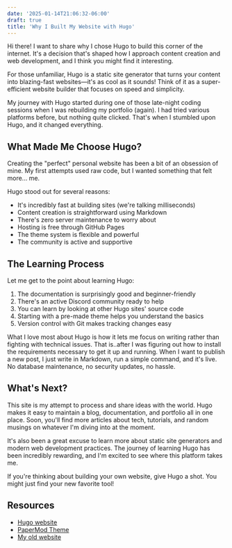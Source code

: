 ```yaml
---
date: '2025-01-14T21:06:32-06:00'
draft: true
title: 'Why I Built My Website with Hugo'
---
```


Hi there! I want to share why I chose Hugo to build this corner of the internet. It's a decision that's shaped how I approach content creation and web development, and I think you might find it interesting.

For those unfamiliar, Hugo is a static site generator that turns your content into blazing-fast websites—it's as cool as it sounds! Think of it as a super-efficient website builder that focuses on speed and simplicity.

My journey with Hugo started during one of those late-night coding sessions when I was rebuilding my portfolio (again). I had tried various platforms before, but nothing quite clicked. That's when I stumbled upon Hugo, and it changed everything.

## What Made Me Choose Hugo?

Creating the "perfect" personal website has been a bit of an obsession of mine. My first attempts used raw code, but I wanted something that felt more... me.

Hugo stood out for several reasons:
* It's incredibly fast at building sites (we're talking milliseconds)
* Content creation is straightforward using Markdown
* There's zero server maintenance to worry about
* Hosting is free through GitHub Pages
* The theme system is flexible and powerful
* The community is active and supportive

## The Learning Process

Let me get to the point about learning Hugo:

1. The documentation is surprisingly good and beginner-friendly
2. There's an active Discord community ready to help
3. You can learn by looking at other Hugo sites' source code
4. Starting with a pre-made theme helps you understand the basics
5. Version control with Git makes tracking changes easy

What I love most about Hugo is how it lets me focus on writing rather than fighting with technical issues. That is..after I was figuring out how to install the requirements necessary to get it up and running. When I want to publish a new post, I just write in Markdown, run a simple command, and it's live. No database maintenance, no security updates, no hassle.

## What's Next?

This site is my attempt to process and share ideas with the world. Hugo makes it easy to maintain a blog, documentation, and portfolio all in one place. Soon, you'll find more articles about tech, tutorials, and random musings on whatever I'm diving into at the moment.

It's also been a great excuse to learn more about static site generators and modern web development practices. The journey of learning Hugo has been incredibly rewarding, and I'm excited to see where this platform takes me.

If you're thinking about building your own website, give Hugo a shot. You might just find your new favorite tool!

## Resources

* [Hugo website](https://gohugo.io/)
* [PaperMod Theme](https://github.com/adityatelange/hugo-PaperMod/tree/exampleSite)
* [My old website](https://stefantaitano.dev/)